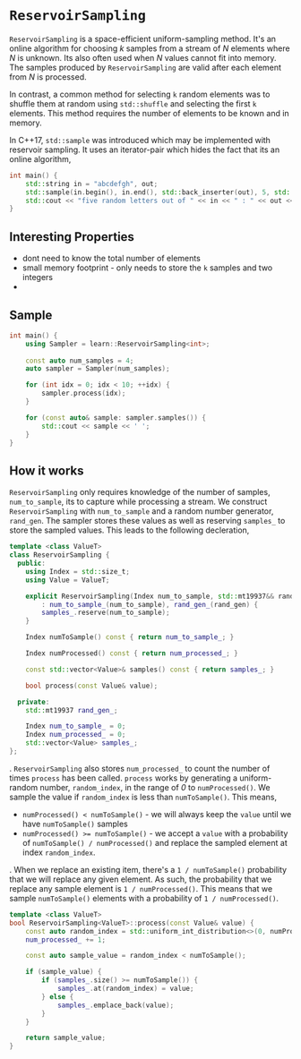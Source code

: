# `ReservoirSampling`
`ReservoirSampling` is a space-efficient uniform-sampling method. It's an online algorithm for choosing *k* samples from a stream of *N* elements where *N* is unknown. Its also often used when *N* values cannot fit into memory. The samples produced by `ReservoirSampling` are valid after each element from *N* is processed. 

In contrast, a common method for selecting `k` random elements was to shuffle them at random using `std::shuffle` and selecting the first `k` elements. This method requires the number of elements to be known and in memory.

In C++17, `std::sample` was introduced which may be implemented with reservoir sampling. It uses an iterator-pair which hides the fact that its an online algorithm,

```cpp
int main() {
    std::string in = "abcdefgh", out;
    std::sample(in.begin(), in.end(), std::back_inserter(out), 5, std::mt19937{});
    std::cout << "five random letters out of " << in << " : " << out << '\n';
}
```

## Interesting Properties

- dont need to know the total number of elements
- small memory footprint - only needs to store the `k` samples and two integers
- 


## Sample
```cpp
int main() {
    using Sampler = learn::ReservoirSampling<int>;
    
    const auto num_samples = 4;
    auto sampler = Sampler(num_samples);

    for (int idx = 0; idx < 10; ++idx) {
        sampler.process(idx);
    }

    for (const auto& sample: sampler.samples()) {
        std::cout << sample << ' ';
    }
}
```

## How it works
`ReservoirSampling` only requires knowledge of the number of samples, `num_to_sample`, its to capture while processing a stream. We construct `ReservoirSampling` with `num_to_sample` and a random number generator, `rand_gen`. The sampler stores these values as well as reserving `samples_` to store the sampled values. This leads to the following decleration,

```cpp
template <class ValueT>
class ReservoirSampling {
  public:
    using Index = std::size_t;
    using Value = ValueT;

    explicit ReservoirSampling(Index num_to_sample, std::mt19937&& rand_gen = std::mt19937())
        : num_to_sample_(num_to_sample), rand_gen_(rand_gen) {
        samples_.reserve(num_to_sample);
    }

    Index numToSample() const { return num_to_sample_; }

    Index numProcessed() const { return num_processed_; }

    const std::vector<Value>& samples() const { return samples_; }

    bool process(const Value& value);

  private:
    std::mt19937 rand_gen_;

    Index num_to_sample_ = 0;
    Index num_processed_ = 0;
    std::vector<Value> samples_;
};
```
. `ReservoirSampling` also stores `num_processed_` to count the number of times `process` has been called. `process` works by generating a uniform-random number, `random_index`, in the range of *0* to `numProcessed()`. We sample the value if `random_index` is less than `numToSample()`. This means, 

- `numProcessed() < numToSample()` - we will always keep the `value` until we have `numToSample()` samples
- `numProcessed() >= numToSample()` - we accept a `value` with a probability of `numToSample() / numProcessed()` and replace the sampled element at index `random_index`.

. When we replace an existing item, there's a `1 / numToSample()` probability that we will replace any given element. As such, the probability that we replace any sample element is `1 / numProcessed()`. This means that we sample `numToSample()` elements with a probability of `1 / numProcessed()`. 

```cpp
template <class ValueT>
bool ReservoirSampling<ValueT>::process(const Value& value) {
    const auto random_index = std::uniform_int_distribution<>(0, numProcessed())(rand_gen_);
    num_processed_ += 1;

    const auto sample_value = random_index < numToSample();

    if (sample_value) {
        if (samples_.size() >= numToSample()) {
            samples_.at(random_index) = value;
        } else {
            samples_.emplace_back(value);
        }
    }

    return sample_value;
}
```
